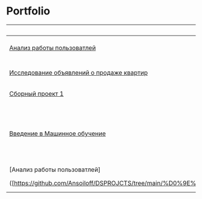 # Portfolio
| Наименование проекта | Описание | Стэк |
|----------|:----------:|----------|
| [Анализ работы пользоватлей](https://github.com/Ansoiloff/DSPROJCTS/tree/main/%D0%90%D0%BD%D0%B0%D0%BB%D0%B8%D0%B7%20%D1%80%D0%B0%D0%B1%D0%BE%D1%82%D1%8B%20%D0%BF%D0%BE%D0%BB%D1%8C%D0%B7%D0%BE%D0%B2%D0%B0%D1%82%D0%B5%D0%BB%D0%B5%D0%B9%20%D0%90%D0%A1%D0%A3%20%D0%9F%D0%90)    | Анализ работы пользователей АСУ ПА   | Python,Pandas,NumPy,Jupyter  |
|[Исследование объявлений о продаже квартир](https://github.com/Ansoiloff/DSPROJCTS/tree/main/%D0%9F%D1%80%D0%BE%D0%B4%D0%B0%D0%B6%D0%B0%20%D0%BA%D0%B2%D0%B0%D1%80%D1%82%D0%B8%D1%80)| Исследовательский анализ данных о продаже квартир   |Python,Pandas,NumPy,Matplotllib|
| [Сборный проект 1](https://github.com/Ansoiloff/DSPROJCTS/blob/main/%D0%A1%D0%B1%D1%80%D0%BD%D1%8B%D0%B8%CC%86%20%D0%9F%D1%80%D0%BE%D0%B5%D0%BA%D1%82-1/README.md#%D1%81%D0%B1%D0%BE%D1%80%D0%BD%D1%8B%D0%B9-%D0%BF%D1%80%D0%BE%D0%B5%D0%BA%D1%82-1)    | Анализ продажи игр   | Python,Pandas,NumPy,Matplotllib,SciPy,Seaborn|
| [Введение в Машинное обучение ](https://github.com/Ansoiloff/DSPROJCTS/tree/main/%D0%92%D0%B2%D0%B5%D0%B4%D0%B5%D0%BD%D0%B8%D0%B5%20%D0%B2%20%D0%BC%D0%B0%D1%88%D0%B8%D0%BD%D0%BD%D0%BE%D0%B5%20%D0%BE%D0%B1%D1%83%D1%87%D0%B5%D0%BD%D0%B8%D0%B5)| Построение системы, способную проанализировать поведение клиентов операратора мобильной связи  | Python,Pandas,NumPy,Matplotllib,Seaborn,DecisionTreeClassifier,DecisionTreeRegressor,RandomForestRegressor,RandomForestClassifier,LogisticRegression,LinearRegressio,nmean_squared_error,accuracy_score|
| [Анализ работы пользоватлей]
([https://github.com/Ansoiloff/DSPROJCTS/tree/main/%D0%9E%D1%82%D1%82%D0%BE%D0%BA%20%D0%BA%D0%BB%D0%B8%D0%B5%D0%BD%D1%82%D0%BE%D0%B2%20%D0%B1%D0%B0%D0%BD%D0%BA%D0%B0] | Прогноз оттока клиентов из банка | Python,Pandas,Numpy,Seaborn, Matplotlib, Sklearn|



